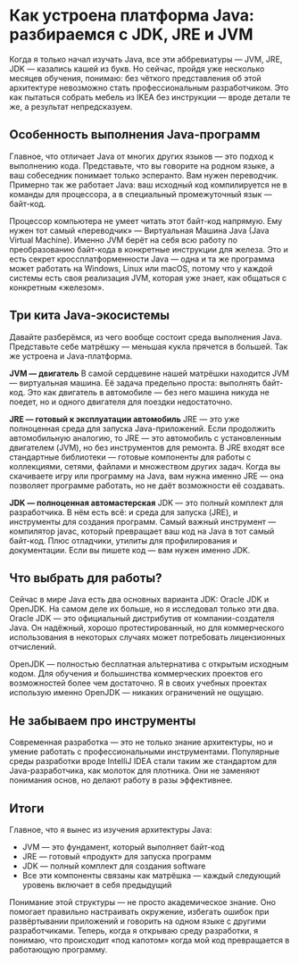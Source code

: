 # Как устроена платформа Java: разбираемся с JDK, JRE и JVM

Когда я только начал изучать Java, все эти аббревиатуры — JVM, JRE, JDK — казались кашей из букв. Но сейчас, пройдя уже несколько месяцев обучения, понимаю: без чёткого представления об этой архитектуре невозможно стать профессиональным разработчиком. Это как пытаться собрать мебель из IKEA без инструкции — вроде детали те же, а результат непредсказуем.

## Особенность выполнения Java-программ

Главное, что отличает Java от многих других языков — это подход к выполнению кода. Представьте, что вы говорите на родном языке, а ваш собеседник понимает только эсперанто. Вам нужен переводчик. Примерно так же работает Java: ваш исходный код компилируется не в команды для процессора, а в специальный промежуточный язык — байт-код. 

Процессор компьютера не умеет читать этот байт-код напрямую. Ему нужен тот самый «переводчик» — Виртуальная Машина Java (Java Virtual Machine). Именно JVM берёт на себя всю работу по преобразованию байт-кода в конкретные инструкции для железа. Это и есть секрет кроссплатформенности Java — одна и та же программа может работать на Windows, Linux или macOS, потому что у каждой системы есть своя реализация JVM, которая уже знает, как общаться с конкретным «железом».

## Три кита Java-экосистемы

Давайте разберёмся, из чего вообще состоит среда выполнения Java. Представьте себе матрёшку — меньшая кукла прячется в большей. Так же устроена и Java-платформа.

**JVM — двигатель**
В самой сердцевине нашей матрёшки находится JVM — виртуальная машина. Её задача предельно проста: выполнять байт-код. Это как двигатель в автомобиле — без него машина никуда не поедет, но и одного двигателя для поездки недостаточно.

**JRE — готовый к эксплуатации автомобиль**
JRE — это уже полноценная среда для запуска Java-приложений. Если продолжить автомобильную аналогию, то JRE — это автомобиль с установленным двигателем (JVM), но без инструментов для ремонта. В JRE входят все стандартные библиотеки — готовые компоненты для работы с коллекциями, сетями, файлами и множеством других задач. Когда вы скачиваете игру или программу на Java, вам нужна именно JRE — она позволяет программе работать, но не даёт возможности её создавать.

**JDK — полноценная автомастерская**
JDK — это полный комплект для разработчика. В нём есть всё: и среда для запуска (JRE), и инструменты для создания программ. Самый важный инструмент — компилятор javac, который превращает ваш код на Java в тот самый байт-код. Плюс отладчики, утилиты для профилирования и документации. Если вы пишете код — вам нужен именно JDK.

## Что выбрать для работы?

Сейчас в мире Java есть два основных варианта JDK: Oracle JDK и OpenJDK. На самом деле их больше, но я исследовал  только эти два. Oracle JDK — это официальный дистрибутив от компании-создателя Java. Он надёжный, хорошо протестированный, но для коммерческого использования в некоторых случаях может потребовать лицензионных отчислений.

OpenJDK — полностью бесплатная альтернатива с открытым исходным кодом. Для обучения и большинства коммерческих проектов его возможностей более чем достаточно. Я в своих учебных проектах использую именно OpenJDK — никаких ограничений не ощущаю.

## Не забываем про инструменты

Современная разработка — это не только знание архитектуры, но и умение работать с профессиональными инструментами. Популярные среды разработки вроде IntelliJ IDEA стали таким же стандартом для Java-разработчика, как молоток для плотника. Они не заменяют понимания основ, но делают работу в разы эффективнее.

## Итоги

Главное, что я вынес из изучения архитектуры Java:
- JVM — это фундамент, который выполняет байт-код
- JRE — готовый «продукт» для запуска программ
- JDK — полный комплект для создания software
- Все эти компоненты связаны как матрёшка — каждый следующий уровень включает в себя предыдущий

Понимание этой структуры — не просто академическое знание. Оно помогает правильно настраивать окружение, избегать ошибок при развёртывании приложений и говорить на одном языке с другими разработчиками. Теперь, когда я открываю среду разработки, я понимаю, что происходит «под капотом» когда мой код превращается в работающую программу.
